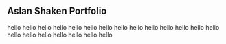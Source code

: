 ## Aslan Shaken Portfolio
hello
hello
hello
hello
hello
hello
hello
hello
hello
hello
hello
hello
hello
hello
hello
hello
hello
hello
hello
hello
hello
